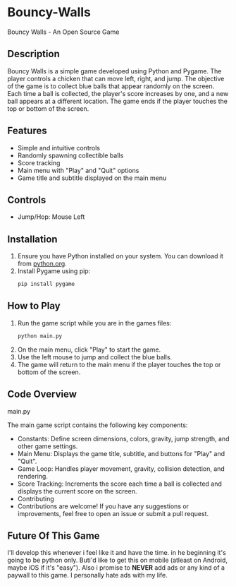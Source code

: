 # Bouncy-Walls

Bouncy Walls - An Open Source Game

## Description

Bouncy Walls is a simple game developed using Python and Pygame. The player controls a chicken that can move left, right, and jump. The objective of the game is to collect blue balls that appear randomly on the screen. Each time a ball is collected, the player's score increases by one, and a new ball appears at a different location. The game ends if the player touches the top or bottom of the screen.

## Features

- Simple and intuitive controls
- Randomly spawning collectible balls
- Score tracking
- Main menu with "Play" and "Quit" options
- Game title and subtitle displayed on the main menu

## Controls

- Jump/Hop: Mouse Left

## Installation

1. Ensure you have Python installed on your system. You can download it from [python.org](https://www.python.org/).
2. Install Pygame using pip:
   ```sh
   pip install pygame
   ```
## How to Play

1. Run the game script while you are in the games files:
   ```sh
   python main.py
   ```
2. On the main menu, click "Play" to start the game.
3. Use the left mouse to jump and collect the blue balls.
4. The game will return to the main menu if the player touches the top or bottom of the screen.

## Code Overview

main.py

The main game script contains the following key components:

- Constants: Define screen dimensions, colors, gravity, jump strength, and other game settings.
- Main Menu: Displays the game title, subtitle, and buttons for "Play" and "Quit".
- Game Loop: Handles player movement, gravity, collision detection, and rendering.
- Score Tracking: Increments the score each time a ball is collected and displays the current score on the screen.
- Contributing
- Contributions are welcome! If you have any suggestions or improvements, feel free to open an issue or submit a pull request.

## Future Of This Game

I'll develop this whenever i feel like it and have the time. in he beginning it's going to be python only. Buti'd like to get this on mobile (atleast on Android, maybe iOS if it's "easy"). Also i promise to **NEVER** add ads or any kind of a paywall to this game. I personally hate ads with my life.
